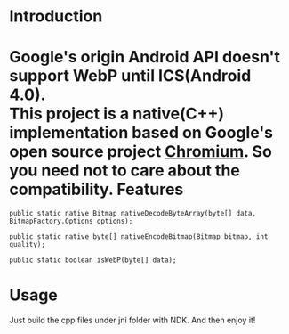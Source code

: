 Introduction
==========
Google's origin Android API doesn't support WebP until ICS(Android 4.0).<BR/>
This project is a native(C++) implementation based on Google's open source project [Chromium](https://git.chromium.org/). So you need not to care about the compatibility.
Features
==========

```
public static native Bitmap nativeDecodeByteArray(byte[] data, BitmapFactory.Options options);

public static native byte[] nativeEncodeBitmap(Bitmap bitmap, int quality);

public static boolean isWebP(byte[] data);
```

Usage
==========
Just build the cpp files under jni folder with NDK. And then enjoy it!<BR/>